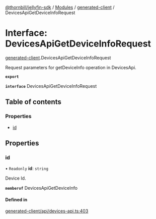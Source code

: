 [@thornbill/jellyfin-sdk](../README.md) / [Modules](../modules.md) / [generated-client](../modules/generated_client.md) / DevicesApiGetDeviceInfoRequest

# Interface: DevicesApiGetDeviceInfoRequest

[generated-client](../modules/generated_client.md).DevicesApiGetDeviceInfoRequest

Request parameters for getDeviceInfo operation in DevicesApi.

**`export`**

**`interface`** DevicesApiGetDeviceInfoRequest

## Table of contents

### Properties

- [id](generated_client.DevicesApiGetDeviceInfoRequest.md#id)

## Properties

### id

• `Readonly` **id**: `string`

Device Id.

**`memberof`** DevicesApiGetDeviceInfo

#### Defined in

[generated-client/api/devices-api.ts:403](https://github.com/thornbill/jellyfin-sdk-typescript/blob/eb13db7/src/generated-client/api/devices-api.ts#L403)
